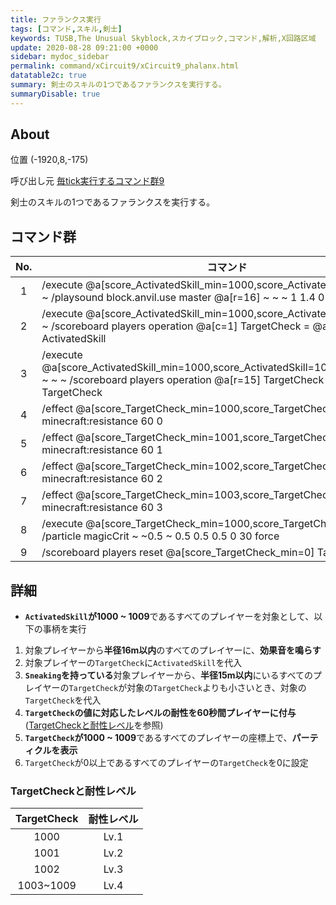 ```yaml
---
title: ファランクス実行
tags: [コマンド,スキル,剣士]
keywords: TUSB,The Unusual Skyblock,スカイブロック,コマンド,解析,X回路区域
update: 2020-08-28 09:21:00 +0000
sidebar: mydoc_sidebar
permalink: command/xCircuit9/xCircuit9_phalanx.html
datatable2c: true
summary: 剣士のスキルの1つであるファランクスを実行する。
summaryDisable: true
---
```


## About

<span class="tagYellow">位置</span> (-1920,8,-175)

<span class="tagBlack">呼び出し元</span> [毎tick実行するコマンド群9]({{site.baseurl}}/command/xCircuit9/xCircuit9_command.html)

剣士のスキルの1つであるファランクスを実行する。

## コマンド群

<div class="datatable2c-begin"></div>

|No.|コマンド|
|:-:|-|
|1|/execute @a[score_ActivatedSkill_min=1000,score_ActivatedSkill=1009] ~ ~ ~ /playsound block.anvil.use master @a[r=16] ~ ~ ~ 1 1.4 0|
|2|/execute @a[score_ActivatedSkill_min=1000,score_ActivatedSkill=1009] ~ ~ ~ /scoreboard players operation @a[c=1] TargetCheck = @a[c=1] ActivatedSkill|
|3|/execute @a[score_ActivatedSkill_min=1000,score_ActivatedSkill=1009,tag=Sneaking] ~ ~ ~ /scoreboard players operation @a[r=15] TargetCheck > @a[c=1] TargetCheck|
|4|/effect @a[score_TargetCheck_min=1000,score_TargetCheck=1000] minecraft:resistance 60 0|
|5|/effect @a[score_TargetCheck_min=1001,score_TargetCheck=1001] minecraft:resistance 60 1|
|6|/effect @a[score_TargetCheck_min=1002,score_TargetCheck=1002] minecraft:resistance 60 2|
|7|/effect @a[score_TargetCheck_min=1003,score_TargetCheck=1009] minecraft:resistance 60 3|
|8|/execute @a[score_TargetCheck_min=1000,score_TargetCheck=1009] ~ ~ ~ /particle magicCrit ~ ~0.5 ~ 0.5 0.5 0.5 0 30 force|
|9|/scoreboard players reset @a[score_TargetCheck_min=0] TargetCheck|

<div class="datatable2c-end"></div>

## 詳細

- **`ActivatedSkill`が1000 ~ 1009**であるすべてのプレイヤーを対象として、以下の事柄を実行

1. 対象プレイヤーから**半径16m以内**のすべてのプレイヤーに、**効果音を鳴らす**
2. 対象プレイヤーの`TargetCheck`に`ActivatedSkill`を代入
3. **`Sneaking`を持っている**対象プレイヤーから、**半径15m以内**にいるすべてのプレイヤーの`TargetCheck`が対象の`TargetCheck`よりも小さいとき、対象の`TargetCheck`を代入
4. **`TargetCheck`の値に対応したレベルの耐性を60秒間プレイヤーに付与** ([TargetCheckと耐性レベル](#targetcheckと耐性レベル)を参照)
5. **`TargetCheck`が1000 ~ 1009**であるすべてのプレイヤーの座標上で、**パーティクルを表示**
6. `TargetCheck`が0以上であるすべてのプレイヤーの`TargetCheck`を0に設定

### TargetCheckと耐性レベル

|TargetCheck|耐性レベル|
|:-:|:-:|
|1000|Lv.1|
|1001|Lv.2|
|1002|Lv.3|
|1003~1009|Lv.4|
